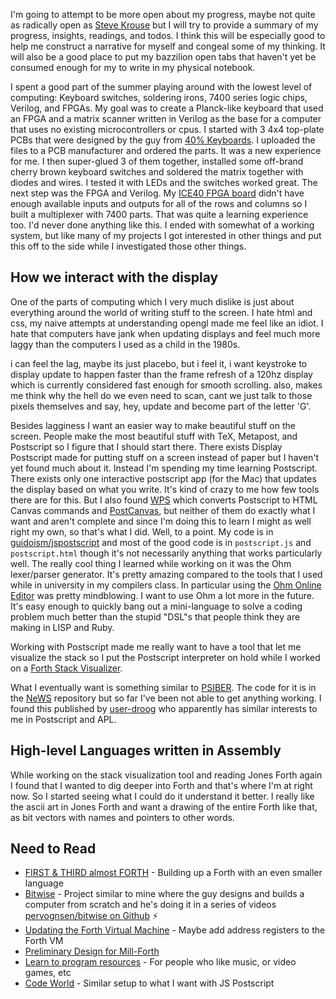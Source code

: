 I'm going to attempt to be more open about my progress, maybe not quite as radically open as [Steve Krouse](https://futureofcoding.org/log) but I will try to provide a summary of my progress, insights, readings, and todos. I think this will be especially good to help me construct a narrative for myself and congeal
some of my thinking. It will also be a good place to put my bazzilion open tabs
that haven't yet be consumed enough for my to write in my physical notebook.

I spent a good part of the summer playing around with the lowest level of
computing: Keyboard switches, soldering irons, 7400 series logic chips, Verilog, and FPGAs. My goal was to create a Planck-like keyboard that used an FPGA and a matrix scanner written in Verilog as the base for a computer that uses no existing microcontrollers or cpus. I started with 3 4x4 top-plate PCBs that were
designed by the guy from [40% Keyboards](http://www.40percent.club/2018/01/4x4x4x4x4.html). I uploaded the files to a PCB
manufacturer and ordered the parts. It was a new experience for me. I then super-glued 3 of them together, installed some
off-brand cherry brown keyboard switches and soldered the matrix together with diodes and wires. I tested it with LEDs and
the switches worked great. The next step was the FPGA and Verilog. My [ICE40 FPGA board](https://www.nandland.com) didn't have enough available inputs
and outputs for all of the rows and columns so I built a multiplexer with 7400 parts. That was quite a learning experience
too. I'd never done anything like this. I ended with somewhat of a working system, but like many of my projects I got interested in other things and put this off to the side while I investigated those other things.

## How we interact with the display

One of the parts of computing which I very much dislike is just about everything
around the world of writing stuff to the screen. I hate html and css, my naive
attempts at understanding opengl made me feel like an idiot. I hate that computers
have jank when updating displays and feel much more laggy than the computers I used
as a child in the 1980s. 

i can feel the lag, maybe its just placebo, but i feel it, i want keystroke to display update to happen
faster than the frame refresh of a 120hz display which is currently considered fast enough for smooth
scrolling. also, makes me think why the hell do we even need to scan, cant we just talk to those pixels
themselves and say, hey, update and become part of the letter 'G'.

Besides lagginess I want an easier way to make beautiful stuff on the screen. People make the most beautiful
stuff with TeX, Metapost, and Postscript so I figure that I should start there. There exists Display Postscript
made for putting stuff on a screen instead of paper but I haven't yet found much about it. Instead I'm spending
my time learning Postscript. There exists only one interactive postscript app (for the Mac) that updates the
display based on what you write. It's kind of crazy to me how few tools there are for this. But I also found
[WPS](http://logand.com/sw/wps/index.html) which converts Postscript to HTML Canvas commands and 
[PostCanvas](http://www.feiri.de/pcan/), but neither of them do exactly what I want and aren't complete and
since I'm doing this to learn I might as well right my own, so that's what I did. Well, to a point. My code is
in [guidoism/jspostscript](https://github.com/guidoism/jspostscript) and most of the good code is in
`postscript.js` and `postscript.html` though it's not necessarily anything that works particularly well. The
really cool thing I learned while working on it was the Ohm lexer/parser generator. It's pretty amazing
compared to the tools that I used while in university in my compilers class. In particular using the
[Ohm Online Editor](https://ohmlang.github.io/editor/) was pretty mindblowing. I want to use Ohm a lot more
in the future. It's easy enough to quickly bang out a mini-language to solve a coding problem much better than
the stupid "DSL"s that people think they are making in LISP and Ruby.
 
Working with Postscript made me really want to have a tool that let me visualize the stack so I put the
Postscript interpreter on hold while I worked on a [Forth Stack Visualizer](https://guidoism.github.io/stack_visualization/).

What I eventually want is something similar to [PSIBER](https://medium.com/@donhopkins/the-shape-of-psiber-space-october-1989-19e2dfa4d91e). The code for it is in the [NeWS](https://www.donhopkins.com/home/pub/NeWS/litecyber/) repository but
so far I've been not able to get anything working. I found this published by [user-droog](https://stackoverflow.com/users/733077/luser-droog) who apparently has similar interests to me in Postscript and APL.

## High-level Languages written in Assembly

While working on the stack visualization tool and reading Jones Forth again I found that I wanted to
dig deeper into Forth and that's where I'm at right now. So I started seeing what I could do it understand it 
better. I really like the ascii art in Jones Forth and want a drawing of the entire Forth like that, as bit vectors
with names and pointers to other words.

## Need to Read

- [FIRST & THIRD	almost FORTH](https://www.ioccc.org/1992/buzzard.2.design) - Building up a Forth with an even smaller language
- [Bitwise](https://bitwise.handmade.network/episode/bitwise) - Project similar to mine where the guy designs and builds a computer from scratch and he's doing it in a series of videos [pervognsen/bitwise on Github](https://github.com/pervognsen/bitwise) :zap:
- [Updating the Forth Virtual Machine](http://www.complang.tuwien.ac.at/anton/euroforth/ef08/papers/pelc.pdf) - Maybe add address registers to the Forth VM
- [Preliminary Design for Mill-Forth](http://millcomputing.com/wiki/Preliminary_Design_for_Mill-Forth)
- [Learn to program resources](https://gist.github.com/pel-daniel/82d0ffcdcb9b994ae33828cd549ce38e) - For people who like music, or video games, etc
- [Code World](https://code.world) - Similar setup to what I want with JS Postscript
